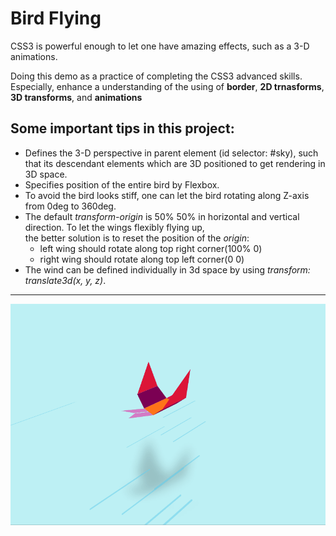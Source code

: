# Bird Flying

CSS3 is powerful enough to let one have amazing effects, such as a 3-D animations.

Doing this demo as a practice of completing the CSS3 advanced skills. <br> 
Especially, enhance a understanding of the using of **border**, **2D trnasforms**, **3D transforms**, and **animations**


## Some important tips in this project:

- Defines the 3-D perspective in parent element (id selector: #sky), such that its descendant elements which are 3D positioned
  to get rendering in 3D space.
- Specifies position of the entire bird by Flexbox.
- To avoid the bird looks stiff, one can let the bird rotating along Z-axis from 0deg to 360deg.
- The default *transform-origin* is 50% 50% in horizontal and vertical direction. To let the wings flexibly flying up, <br>
  the better solution is to reset the position of the *origin*: 
  <br>
  - left wing should rotate along top right corner(100% 0)   
  - right wing should rotate along top left corner(0 0)
- The wind can be defined individually in 3d space by using *transform: translate3d(x, y, z)*.

------
![fly Bird](/flyBird_Animation.gif)

